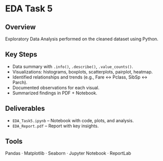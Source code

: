 # EDA Task 5

## Overview

Exploratory Data Analysis performed on the cleaned dataset using Python.

## Key Steps

* Data summary with `.info()`, `.describe()`, `.value_counts()`.
* Visualizations: histograms, boxplots, scatterplots, pairplot, heatmap.
* Identified relationships and trends (e.g., Fare ↔ Pclass, SibSp ↔ Parch).
* Documented observations for each visual.
* Summarized findings in PDF + Notebook.

## Deliverables

* `EDA_Task5.ipynb` – Notebook with code, plots, and analysis.
* `EDA_Report.pdf` – Report with key insights.

## Tools

Pandas · Matplotlib · Seaborn · Jupyter Notebook · ReportLab
